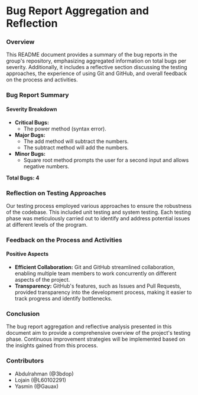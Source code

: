 # Bug Report Aggregation and Reflection

### Overview

This README document provides a summary of the bug reports in the group's repository, emphasizing aggregated information on total bugs per severity. Additionally, it includes a reflective section discussing the testing approaches, the experience of using Git and GitHub, and overall feedback on the process and activities.

### Bug Report Summary

#### Severity Breakdown

- **Critical Bugs:**
    - The power method (syntax error). 
- **Major Bugs:**
    - The add method will subtract the numbers.
    - The subtract method will add the numbers.
- **Minor Bugs:**
    - Square root method prompts the user for a second input and allows negative numbers.
      
**Total Bugs: 4**

### Reflection on Testing Approaches

Our testing process employed various approaches to ensure the robustness of the codebase. This included unit testing and system testing. Each testing phase was meticulously carried out to identify and address potential issues at different levels of the program.

### Feedback on the Process and Activities

#### Positive Aspects

- **Efficient Collaboration:** Git and GitHub streamlined collaboration, enabling multiple team members to work concurrently on different aspects of the project.
- **Transparency:** GitHub's features, such as Issues and Pull Requests, provided transparency into the development process, making it easier to track progress and identify bottlenecks.

### Conclusion

The bug report aggregation and reflective analysis presented in this document aim to provide a comprehensive overview of the project's testing phase. Continuous improvement strategies will be implemented based on the insights gained from this process.

### Contributors
- Abdulrahman (@3bdop)
- Lojain (@L60102291)
- Yasmin (@Gauax)
